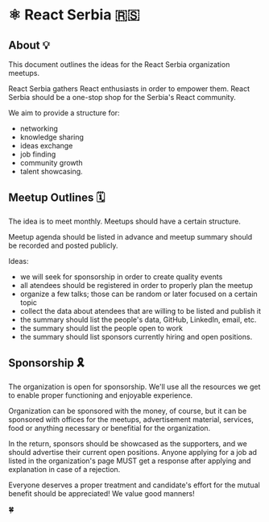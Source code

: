 # ⚛️ React Serbia 🇷🇸

## About 💡

This document outlines the ideas for the React Serbia organization meetups.

React Serbia gathers React enthusiasts in order to empower them. React Serbia should be a one-stop shop for the Serbia's React community.

We aim to provide a structure for:

-   networking
-   knowledge sharing
-   ideas exchange
-   job finding
-   community growth
-   talent showcasing.

## Meetup Outlines 🗓️

The idea is to meet monthly. Meetups should have a certain structure.

Meetup agenda should be listed in advance and meetup summary should be recorded and posted publicly.

Ideas:

-   we will seek for sponsorship in order to create quality events
-   all atendees should be registered in order to properly plan the meetup
-   organize a few talks; those can be random or later focused on a certain topic
-   collect the data about atendees that are willing to be listed and publish it
-   the summary should list the people's data, GitHub, LinkedIn, email, etc.
-   the summary should list the people open to work
-   the summary should list sponsors currently hiring and open positions.

## Sponsorship 🎗️

The organization is open for sponsorship. We'll use all the resources we get to enable proper functioning and enjoyable experience.

Organization can be sponsored with the money, of course, but it can be sponsored with offices for the meetups, advertisement material, services, food or anything necessary or benefitial for the organization.

In the return, sponsors should be showcased as the supporters, and we should advertise their current open positions. Anyone applying for a job ad listed in the organization's page MUST get a response after applying and explanation in case of a rejection.

Everyone deserves a proper treatment and candidate's effort for the mutual benefit should be appreciated! We value good manners!

🍀
